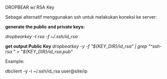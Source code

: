 DROPBEAR w/ RSA Key

Sebagai alternatif menggunakan ssh untuk melakukan koneksi ke server:

__generate the public and private keys:__

*dropbearkey -t rsa -f ~/.ssh/id_rsa*

__get output Public Key__
*dropbearkey -y -f "${KEY_DIR}/id_rsa" | grep "^ssh-rsa " > "${KEY_DIR}/id_rsa.pub"*


Example:

dbclient -y -i ~/.ssh/id_rsa user@site/ip